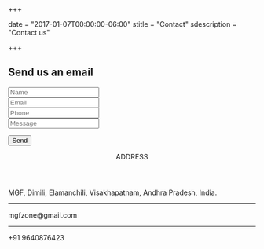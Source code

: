 +++

date = "2017-01-07T00:00:00-06:00"
stitle = "Contact"
sdescription = "Contact us"

+++
<div class="w3-row">
<div class="w3-col s12 m8 l8">
<form name="contact" class="w3-container w3-card-4 w3-light-grey w3-text-theme w3-margin" netlify>
<h2 class="w3-center">Send us an email</h2>
 
<div class="w3-row w3-section">
  <div class="w3-col" style="width:50px"><i class="w3-xxlarge fa fa-user"></i></div>
    <div class="w3-rest">
      <input class="w3-input w3-border" name="name" type="text" placeholder="Name">
    </div>
</div>

<div class="w3-row w3-section">
  <div class="w3-col" style="width:50px"><i class="w3-xxlarge fa fa-envelope-o"></i></div>
    <div class="w3-rest">
      <input class="w3-input w3-border" name="email" type="text" placeholder="Email">
    </div>
</div>

<div class="w3-row w3-section">
  <div class="w3-col" style="width:50px"><i class="w3-xxlarge fa fa-phone"></i></div>
    <div class="w3-rest">
      <input class="w3-input w3-border" name="phone" type="text" placeholder="Phone">
    </div>
</div>

<div class="w3-row w3-section">
  <div class="w3-col" style="width:50px"><i class="w3-xxlarge fa fa-pencil"></i></div>
    <div class="w3-rest">
      <input class="w3-input w3-border" name="message" type="text" placeholder="Message">
    </div>
</div>

<button class="w3-btn-block w3-section w3-theme w3-ripple w3-padding">Send</button>

</form>
</div>
<div class="w3-col s12 m4 l4">
<div class="w3-card-4">

<header class="w3-container w3-theme">
  <p>ADDRESS</p>
</header>

<div class="w3-container w3-text-theme">
<div class="w3-row w3-section">
  <div class="w3-col" style="width:50px"><i class="w3-xxlarge fa fa-map-marker"></i></div>
    <div class="w3-rest">
      <p>MGF, Dimili, Elamanchili, Visakhapatnam, Andhra Pradesh, India.</p>
    </div>
</div>
</div>
<hr/>
<div class="w3-container w3-text-theme">
<div class="w3-row w3-section">
  <div class="w3-col" style="width:50px"><i class="w3-xxlarge fa fa-envelope-o"></i></div>
    <div class="w3-rest">
      <p>mgfzone@gmail.com</p>
    </div>
</div>
</div>
<hr/>
<div class="w3-container w3-text-theme">
<div class="w3-row w3-section">
  <div class="w3-col" style="width:50px"><i class="w3-xxlarge fa fa-phone"></i></div>
    <div class="w3-rest">
      <p>+91 9640876423</p>
    </div>
</div>
</div>

</div>
</div>
</div>
